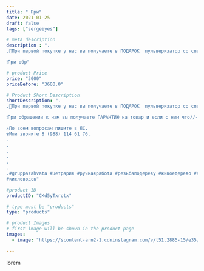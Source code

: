 ```yaml
---
title: " При"
date: 2021-01-25
draft: false
tags: ["sergeiyes"]

# meta description
description : ".
.🎁При первой покупке у нас вы получаете в ПОДАРОК  пульверизатор со специальным раствором обогащенный щелочью, который увеличит срок службы дерева. 

❗При обр"

# product Price
price: "3000"
priceBefore: "3600.0"

# Product Short Description
shortDescription: ".
.🎁При первой покупке у нас вы получаете в ПОДАРОК  пульверизатор со специальным раствором обогащенный щелочью, который увеличит срок службы дерева. 

❗При обращении к нам вы получаете ГАРАНТИЮ на товар и если с ним что//-то случится по нашей вине, то мы заменим его.

✍️По всем вопросам пишите в ЛС. 
☎️Или звоните 8 (988) 114 61 76.
.
.
.
.
.
.
.#gruppazahvata #цетрария #ручнаяработа #резьбаподереву #живоедерево #вестивсети #исландскиймох #пятигорск #КРЫМ #Севастополь #sergeystar #железноводск #ставрополь #антисептик #подарок #cetrariya #grad_masterov #друзья #сувенир #природныйантибиотик #купитьцетрарию #zotzon #лучшийподарок #необыкновнныйподарок 
#кисловодск"

#product ID
productID: "CKd5yTxrotx"

# type must be "products"
type: "products"

# product Images
# first image will be shown in the product page
images:
  - image: "https://scontent-arn2-1.cdninstagram.com/v/t51.2885-15/e35/142419839_467253607639758_9128112253873439344_n.jpg?se=7&tp=1&_nc_ht=scontent-arn2-1.cdninstagram.com&_nc_cat=106&_nc_ohc=M33_CDqrY7YAX-4s5AE&ccb=7-4&oh=600dc43bb457b7be49b4ec1bdf02bd8f&oe=6084C745&_nc_sid=86f79a&ig_cache_key=MjQ5NDQwMzkxNDQ5MjcwOTc0NQ%3D%3D.2-ccb7-4"

---
```

lorem
